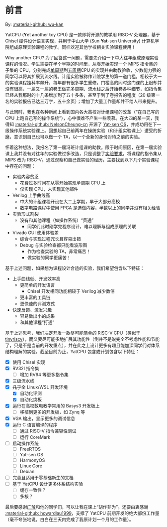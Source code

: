 # 前言

By: [:material-github: wu-kan](https://github.com/wu-kan)

YatCPU (**Y**et **a**nother **t**oy CPU) 是一款即将开源的教学用 RISC-V 处理器，基于 Chisel 硬件设计语言实现，并用于中山大学 (Sun **Yat**-sen University) 计算机学院组成原理实验课程的教学。同样欢迎其他学校相关实验课程使用！

Why another CPU? 为了回答这一问题，需要先介绍一下中大往年组成原理实验课程的情况。学生需要在半个学期的时间里，从零开始实现一个 MIPS 指令集的子集的 CPU，分别完成[单周期](https://wu-kan.cn/2018/11/23/%E5%8D%95%E5%91%A8%E6%9C%9FCPU%E8%AE%BE%E8%AE%A1/)到[五周期](https://wu-kan.cn/2018/12/23/%E5%A4%9A%E5%91%A8%E6%9C%9FCPU%E8%AE%BE%E8%AE%A1/)CPU 的实现并由助教验收，少数能力强的同学可以将其扩展到流水线。计组实验被称作计院学生的第一道门槛，相较于大一的实验课程挂科率飙升，每年都有很多学生重修。门槛高的同时这门课的上限却并没有很高，一届又一届的卷王做完多周期、流水线之后开始卷各种细节，如指令集已经从我那时的十几条增加到了五十多条，甚至于到了卷报告的程度（20 级第一名的实验报告已达三万字，五十余页）；增加了大量工作量却并不给人带来提升。

与此同时，我也在各种新闻上看到国内各大高校对计组课程的改革（“在自己写的 CPU 上跑自己写的操作系统”），心中很难不产生一些羡慕。在大四的某一天，我得知 [:material-github: NelsonCheung-cn](https://github.com/NelsonCheung-cn) 开源了 [Yat-sen OS](https://github.com/NelsonCheung-cn/yatsenos-riscv)，并成功用在下一级操作系统实验课上。回想起自己前两年在操统实验（和计组实验课上）遭受的折磨，意识到自己也可以做一个 TA，以一个全新的身份对待之前的实验。

怀着这种想法，我报名了第一届冯班计组课的助教。限于时间原因，在第一届实验课上我并没有对往年的实验做过多改造，只是调整了[实验要求](https://wu-kan.cn/2021/11/16/%E8%AE%A1%E7%AE%97%E6%9C%BA%E7%BB%84%E6%88%90%E5%8E%9F%E7%90%86%E5%AE%9E%E9%AA%8C%E8%AF%BE%E8%AF%BE%E4%BB%B6/)，将课程的指令集从 MIPS 改为 RISC-V。通过观察和自己做实验的经历，主要找到以下几个实验课程中存在的问题：

- 实验内容贫乏
  - 花费过多时间在从零开始实现单周期 CPU 上
  - 仅实现 CPU，未实现其他部件
- Verilog 上手曲线高
  - 中大的计组课程开设在大二上学期，早于大部分高校
  - 数字电路课程中使用 FPGA 是选做内容，半数以上的同学并没有相关经验
- 实验形式割裂
  - 没有和其他课程（如操作系统）“贯通”
    - 同学们此时刚学完程序设计，难以理解与组成原理的关联
- Vivado GUI 使用体验差
  - 综合与实现过程冗长且容易出错
  - Debug 与实验检查都只能看波形图
    - 作为检查实验的 TA，非常痛苦！
    - 做实验的同学更痛苦！

基于上述问题，如果想为课程设计合适的实验，我们希望包含以下特征：

- 上手曲线低、开发效率高
  - 更简单的开发语言
    - Chisel 开发相同功能相较于 Verilog 减少数倍
  - 更丰富的工具链
  - 更快速的评测方式
- 快速反馈、激发兴趣
  - 容易做出小的成果
  - 和其他课程“打通”

基于上述思考，我们决定开发一款尽可能简单的 RISC-V CPU（类似于 [tinyriscv](https://gitee.com/liangkangnan/tinyriscv/)），而又要尽可能多地扩展其功能性（倒并不是说完全不考虑性能和节能了，只是不是当前的开发重点），并在此之上设计更多有趣且能加深同学们对体系结构理解的实验。截至目前为止，YatCPU 包含或计划包含以下特征：

- [x] 使用 Chisel 实现
- [x] RV32I 指令集
    - [ ] 增加 RV64 等更多指令集
- [x] 三级流水线
- [x] ~~几乎~~全 Linux/WSL 开发环境
    - [x] 自动化评测
    - [x] 自动化烧板
- [x] 运行在高校数电教学常用的 Basys3 开发板上
    - [ ] 移植到更多的开发板，如 Zynq 等
- [x] VGA 输出，显示更多的调试信息
- [x] 运行 C 语言编译的程序
    - [ ] 通过 RISC-V 指令兼容性测试
    - [ ] 运行 CoreMark
- [ ] 启动操作系统
    - [ ] FreeRTOS
    - [ ] Yat-sen OS
    - [ ] HarmonyOS
    - [ ] Linux Core
    - [ ] Debian
- [ ] 完善且适用于零基础新生的文档
- [ ] 基于 YatCPU 设计更多体系结构实验
    - [ ] 缓存一致性？
    - [ ] 多核？

最后要感谢[广爷](http://cse.sysu.edu.cn/content/5357)和他的同学们，可以让我在课上“胡作非为”。还要由衷感谢 [:material-github: howardlau1999](https://github.com/howardlau1999)，支撑了 YatCPU 前期开发的绝大部份工作量（毫不夸张地说，白白在三天内完成了我原计划一个月的工作量）。
